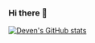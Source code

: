 ### Hi there 👋

<!--
**deven-gqc/deven-gqc** is a ✨ _special_ ✨ repository because its `README.md` (this file) appears on your GitHub profile.

Here are some ideas to get you started:

- 🔭 I’m currently working on ...
- 🌱 I’m currently learning ...
- 👯 I’m looking to collaborate on ...
- 🤔 I’m looking for help with ...
- 💬 Ask me about ...
- 📫 How to reach me: ...
- 😄 Pronouns: ...
- ⚡ Fun fact: ...
-->

[![Deven's GitHub stats](https://github-readme-stats.vercel.app/api?username=deven-gqc)](https://github.com/anuraghazra/github-readme-stats)
